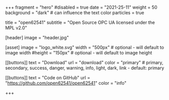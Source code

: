 +++
fragment = "hero"
#disabled = true
date = "2021-25-11"
weight = 50
background = "dark" # can influence the text color
particles = true

title = "open62541"
subtitle = "Open Source OPC UA licensed under the MPL v2.0"

[header]
  image = "header.jpg"

[asset]
  image = "logo_white.svg"
  width = "500px" # optional - will default to image width
  #height = "150px" # optional - will default to image height

[[buttons]]
  text = "Download"
  url = "download"
  color = "primary" # primary, secondary, success, danger, warning, info, light, dark, link - default: primary

[[buttons]]
  text = "Code on GitHub"
  url = "https://github.com/open62541/open62541"
  color = "info"

+++
